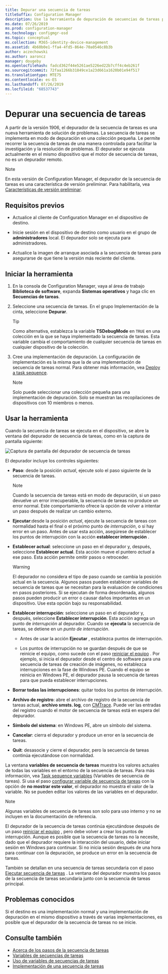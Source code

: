 ```yaml
---
title: Depurar una secuencia de tareas
titleSuffix: Configuration Manager
description: Use la herramienta de depuración de secuencias de tareas para solucionar problemas de una secuencia de tareas.
ms.date: 07/26/2019
ms.prod: configuration-manager
ms.technology: configmgr-osd
ms.topic: conceptual
ms.collection: M365-identity-device-management
ms.assetid: 4b60b0e1-ffa4-4fd5-864e-70a0546c8b3b
author: aczechowski
ms.author: aaroncz
manager: dougeby
ms.openlocfilehash: fadcd362f44e5261ae5226ed22b7cff4c4eb261f
ms.sourcegitcommit: 72faa1266b31849ce1a23d661a1620b01e94f517
ms.translationtype: MTE75
ms.contentlocale: es-ES
ms.lasthandoff: 07/26/2019
ms.locfileid: "68537743"
---
```

# <a name="debug-a-task-sequence"></a>Depurar una secuencia de tareas

<!--3612274-->

A partir de la versión 1906, el depurador de la secuencia de tareas es una nueva herramienta de solución de problemas. La secuencia de tareas se implementa en modo de depuración en una colección pequeña. Le permite recorrer la secuencia de tareas de una manera controlada para facilitar la investigación y la resolución de problemas. El depurador se ejecuta actualmente en el mismo dispositivo que el motor de secuencia de tareas, no es un depurador remoto.

> [!Note]  
> En esta versión de Configuration Manager, el depurador de la secuencia de tareas es una característica de versión preliminar. Para habilitarla, vea [Características de versión preliminar](/sccm/core/servers/manage/pre-release-features).  


## <a name="prerequisites"></a>Requisitos previos

- Actualice al cliente de Configuration Manager en el dispositivo de destino.

- Inicie sesión en el dispositivo de destino como usuario en el grupo de **administradores** local. El depurador solo se ejecuta para administradores.

- Actualice la imagen de arranque asociada a la secuencia de tareas para asegurarse de que tiene la versión más reciente del cliente.


## <a name="start-the-tool"></a>Iniciar la herramienta

1. En la consola de Configuration Manager, vaya al área de trabajo **Biblioteca de software**, expanda **Sistemas operativos** y haga clic en **Secuencias de tareas**.

1. Seleccione una secuencia de tareas. En el grupo Implementación de la cinta, seleccione **Depurar**.

    > [!Tip]  
    > Como alternativa, establezca la variable **TSDebugMode** en `TRUE` en una colección en la que se haya implementado la secuencia de tareas. Esta variable cambia el comportamiento de cualquier secuencia de tareas en cualquier dispositivo de la colección.  

1. Cree una implementación de depuración. La configuración de implementación es la misma que la de una implementación de secuencia de tareas normal. Para obtener más información, vea [Deploy a task sequence](/sccm/osd/deploy-use/deploy-a-task-sequence#process).

    > [!Note]  
    > Solo puede seleccionar una colección pequeña para una implementación de depuración. Solo se muestran las recopilaciones de dispositivos con 10 miembros o menos.


## <a name="use-the-tool"></a>Usar la herramienta

Cuando la secuencia de tareas se ejecuta en el dispositivo, se abre la ventana del depurador de secuencia de tareas, como en la captura de pantalla siguiente:

![Captura de pantalla del depurador de secuencia de tareas](media/3612274-tsdebug.png)

El depurador incluye los controles siguientes:

- **Paso**: desde la posición *actual*, ejecute solo el paso siguiente de la secuencia de tareas.  

    > [!Note]  
    > Cuando la secuencia de tareas está en modo de depuración, si un paso devuelve un error irrecuperable, la secuencia de tareas no produce un error normal. Este comportamiento ofrece la opción de volver a intentar un paso después de realizar un cambio externo.

- **Ejecutar**:desde la posición *actual*, ejecute la secuencia de tareas con normalidad hasta el final o el próximo punto de *interrupción*, o si hay error en un paso. Antes de usar esta acción, asegúrese de establecer los puntos de interrupción con la acción **establecer interrupción** .

- **Establecer actual**: seleccione un paso en el depurador y, después, seleccione **Establecer actual**. Esta acción mueve el puntero *actual* a ese paso. Esta acción permite omitir pasos o retroceder.  

    > [!Warning]  
    > El depurador no considera el tipo de paso cuando se cambia la posición actual en la secuencia. Algunos pasos pueden establecer variables de secuencia de tareas que se necesitan para la evaluación de condiciones en pasos posteriores. Si se ejecutan de forma desordenada, algunos pasos pueden producir un error o causar daños importantes en un dispositivo. Use esta opción bajo su responsabilidad.  

- **Establecer interrupción**: seleccione un paso en el depurador y, después, seleccione **Establecer interrupción**. Esta acción agrega un punto de *interrupción* al depurador. Cuando se **ejecuta** la secuencia de tareas, se detiene en un *punto de interrupción*.  

    - Antes de usar la acción **Ejecutar** , establezca puntos de interrupción.

    - Los puntos de interrupción no se guardan después de que se reinicie el equipo, como sucede con el paso [reiniciar el equipo](/sccm/osd/understand/task-sequence-steps#BKMK_RestartComputer) . Por ejemplo, si inicia el depurador desde el centro de software para una secuencia de tareas de creación de imágenes, no establezca interrupciones en la fase de Windows PE. Cuando el equipo se reinicia en Windows PE, el depurador pausa la secuencia de tareas para que pueda establecer interrupciones.

- **Borrar todas las interrupciones**: quitar todos los puntos de interrupción.

- **Archivo de registro**: abre el archivo de registro de la secuencia de tareas actual, **archivo smsts. log**, con [CMTrace](/sccm/core/support/cmtrace). Puede ver las entradas del registro cuando el motor de secuencia de tareas está en espera del depurador.

- **Símbolo del sistema**: en Windows PE, abre un símbolo del sistema.

- **Cancelar**: cierra el depurador y produce un error en la secuencia de tareas.

- **Quit**: desasocie y cierre el depurador, pero la secuencia de tareas continúa ejecutándose con normalidad.

La ventana **variables de secuencia de tareas** muestra los valores actuales de todas las variables en el entorno de la secuencia de tareas. Para más información, vea [Task sequence variables](/sccm/osd/understand/task-sequence-variables) (Variables de secuencia de tareas). Si usa el paso [configurar variable de secuencia de tareas](/sccm/osd/understand/task-sequence-steps#BKMK_SetTaskSequenceVariable) con la opción de **no mostrar este valor**, el depurador no muestra el valor de la variable. No se pueden editar los valores de las variables en el depurador.

> [!Note]
> Algunas variables de secuencia de tareas son solo para uso interno y no se incluyen en la documentación de referencia.

El depurador de la secuencia de tareas continúa ejecutándose después de un paso [reiniciar el equipo](/sccm/osd/understand/task-sequence-steps#BKMK_RestartComputer) , pero debe volver a crear los puntos de interrupción. Aunque es posible que la secuencia de tareas no la necesite, dado que el depurador requiere la interacción del usuario, debe iniciar sesión en Windows para continuar. Si no inicia sesión después de una hora para continuar con la depuración, se produce un error en la secuencia de tareas.

También se detallan en una secuencia de tareas secundaria con el paso [Ejecutar secuencia de tareas](/sccm/osd/understand/task-sequence-steps#child-task-sequence) . La ventana del depurador muestra los pasos de la secuencia de tareas secundaria junto con la secuencia de tareas principal.


## <a name="known-issues"></a>Problemas conocidos

Si el destino es una implementación normal y una implementación de depuración en el mismo dispositivo a través de varias implementaciones, es posible que el depurador de la secuencia de tareas no se inicie.


## <a name="see-also"></a>Consulte también

- [Acerca de los pasos de la secuencia de tareas](/sccm/osd/understand/task-sequence-steps)
- [Variables de secuencias de tareas](/sccm/osd/understand/task-sequence-variables)
- [Uso de variables de secuencias de tareas](/sccm/osd/understand/using-task-sequence-variables)
- [Implementación de una secuencia de tareas](/sccm/osd/deploy-use/deploy-a-task-sequence)
